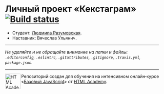 # Личный проект «Кекстаграм» [![Build status][travis-image]][travis-url]

* Студент: [Людмила Разумовская](https://up.htmlacademy.ru/javascript/11/user/495451).
* Наставник: Вячеслав Ульянич.

---

_Не удаляйте и не обращайте внимание на папки и файлы:_<br>
_`.editorconfig`, `.eslintrc`, `.gitattributes`, `.gitignore`, `.travis.yml`, `package.json`._

---

<a href="https://htmlacademy.ru/intensive/javascript"><img align="left" width="50" height="50" title="HTML Academy" src="https://up.htmlacademy.ru/static/img/intensive/javascript/logo-for-github.svg"></a>

Репозиторий создан для обучения на интенсивном онлайн‑курсе «[Базовый JavaScript](https://htmlacademy.ru/intensive/javascript)» от [HTML Academy](https://htmlacademy.ru).

[travis-image]: https://travis-ci.org/htmlacademy-javascript/495451-kekstagram.svg?branch=master
[travis-url]: https://travis-ci.org/htmlacademy-javascript/495451-kekstagram
